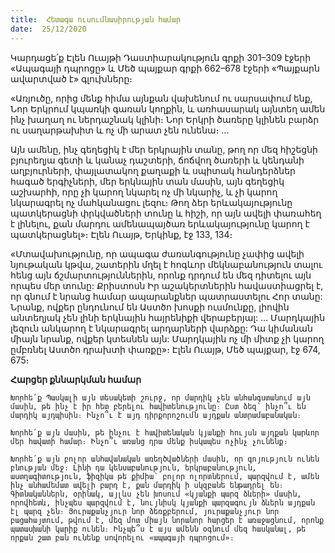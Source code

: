 ```yaml
---
title:  Հետագա ուսումնասիրության համար
date:  25/12/2020
---
```


Կարդացե՛ք Էլեն Ուայթի Դաստիարակություն գրքի 301–309 էջերի «Ապագայի դպրոցը» և Մեծ պայքար գրքի 662–678 էջերի «Պայքարն ավարտված է» գլուխները։

«Առյուծը, որից մենք հիմա այնքան վախենում ու սարսափում ենք, Նոր Երկրում կպառկի գառան կողքին, և առհասարակ այնտեղ ամեն ինչ խաղաղ ու ներդաշնակ կլինի։ Նոր Երկրի ծառերը կլինեն բարձր ու սաղարթախիտ և ոչ մի արատ չեն ունենա։ ...

Այն ամենը, ինչ գեղեցիկ է մեր երկրային տանը, թող որ մեզ հիշեցնի բյուրեղյա գետի և կանաչ դաշտերի, ճոճվող ծառերի և կենդանի աղբյուրների, փայլատակող քաղաքի և սպիտակ հանդերձներ հագած երգիչների, մեր երկնային տան մասին, այն գեղեցիկ աշխարհի, որը չի կարող նկարել ոչ մի նկարիչ, և չի կարող նկարագրել ոչ մահկանացու լեզու։ Թող ձեր երևակայությունը պատկերացնի փրկվածների տունը և հիշի, որ այն ավելի փառահեղ է լինելու, քան մարդու ամենապայծառ երևակայությունը կարող է պատկերացնել»։ Էլեն Ուայթ, Երկինք, էջ 133, 134։

«Մտավախությունը, որ ապագա ժառանգությունը չափից ավելի նյութական կթվա, շատերին մղել է հոգևոր մեկնաբանություն տալու հենց այն ճշմարտություններին, որոնք դրդում են մեզ դիտելու այն որպես մեր տունը: Քրիստոսն Իր աշակերտներին հավաստիացրել է, որ գնում է նրանց համար ապարանքներ պատրաստելու Հոր տանը: Նրանք, ովքեր ընդունում են Աստծո խոսքի ուսմունքը, լիովին անտեղյակ չեն լինի երկնային հայրենիքի վերաբերյալ: … Մարդկային լեզուն անկարող է նկարագրել արդարների վարձքը: Դա կիմանան միայն նրանք, ովքեր կտեսնեն այն: Մարդկային ոչ մի միտք չի կարող ըմբռնել Աստծո դրախտի փառքը»։ Էլեն Ուայթ, Մեծ պայքար, էջ 674, 675։

**Հարցեր քննարկման համար**

`Խորհե՛ք Պասկալի այն տեսակետի շուրջ, որ մարդիկ չեն անհանգստանում այն մասին, թե ինչ է իր հետ բերելու հավիտենությունը։ Ըստ ձեզ՝ ինչո՞ւ են մարդիկ այդպիսին։ Ինչո՞ւ է այդ դիրքորոշումն այդքան անտրամաբանական։`

`Խորհե՛ք այն մասին, թե ինչու է հավիտենական կյանքի հույսն այդքան կարևոր մեր հավատի համար։ Ինչո՞ւ առանց դրա մենք իսկապես ոչինչ չունենք։`

`Խորհե՛ք այն բոլոր անհավանական առեղծվածների մասին, որ գոյություն ունեն բնության մեջ։ Լինի դա կենսաբանություն, երկրաբանություն, աստղագիտություն, ֆիզիկա թե քիմիա՝ բոլոր ոլորտներում, պարզվում է, ամեն ինչ անհամեմատ ավելի բարդ է, քան մարդիկ ի սկզբանե ենթադրել են։ Գիտնականներն, օրինակ, այլևս չեն խոսում «կյանքի պարզ ձևերի» մասին, որովհետև, ինչպես պարզվում է, նույնիսկ կյանքի պարզագույն ձևերն այդքան էլ պարզ չեն։ Յուրաքանչյուր նոր ձեռքբերում, յուրաքանչյուր նոր բացահայտում, թվում է, մեզ մոտ միայն նորանոր հարցեր է առաջացնում, որոնք պատասխանի կարիք ունեն։ Ինչպե՞ս է այս ամենն օգնում մեզ հասկանալ, թե որքան շատ բան ունենք սովորելու «ապագայի դպրոցում»։`